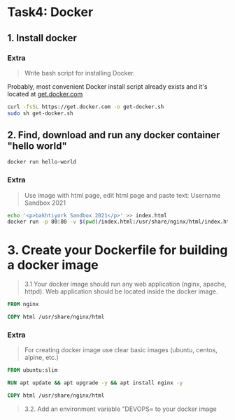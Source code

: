 # Task4: Docker

## 1. Install docker

### Extra
> Write bash script for installing Docker.

Probably, most convenient Docker install script already exists and it's located at [get.docker.com](https://get.docker.com/)
```sh
curl -fsSL https://get.docker.com -o get-docker.sh
sudo sh get-docker.sh
```
  
## 2. Find, download and run any docker container "hello world"

```sh
docker run hello-world
```

### Extra
> Use image with html page, edit html page and paste text: Username Sandbox 2021

```sh
echo '<p>bakhtiyork Sandbox 2021</p>' >> index.html
docker run -p 80:80 -v $(pwd)/index.html:/usr/share/nginx/html/index.html nginx

```
  
# 3. Create your Dockerfile for building a docker image
> 3.1 Your docker image should run any web application (nginx, apache, httpd). Web application should be located inside the docker image. 

```Dockerfile
FROM nginx

COPY html /usr/share/nginx/html

```
### Extra
> For creating docker image use clear basic images (ubuntu, centos, alpine, etc.)

```Dockerfile
FROM ubuntu:slim

RUN apt update && apt upgrade -y && apt install nginx -y

COPY html /usr/share/nginx/html

```


> 3.2. Add an environment variable "DEVOPS=<username> to your docker image
